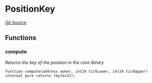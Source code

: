 # PositionKey
[Git Source](https://github.com/KYRDTeam/ilo-contracts/blob/ae631fe4bfbce302e21cc5e317f651168c939703/src/libraries/PositionKey.sol)


## Functions
### compute

*Returns the key of the position in the core library*


```solidity
function compute(address owner, int24 tickLower, int24 tickUpper) internal pure returns (bytes32);
```

